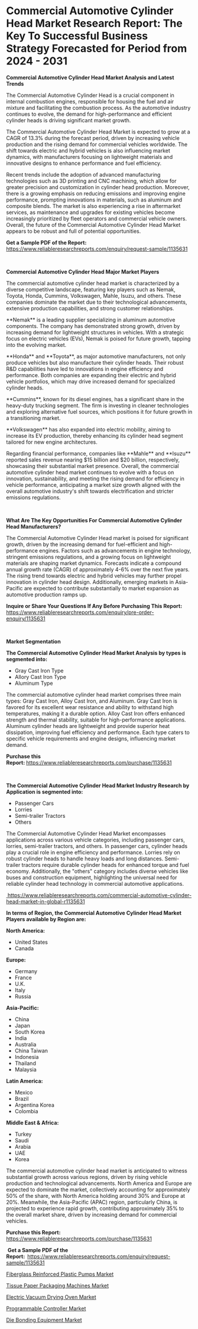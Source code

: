 <p><h1>Commercial Automotive Cylinder Head Market Research Report: The Key To Successful Business Strategy Forecasted for Period from 2024 - 2031</h1></p><p><strong>Commercial Automotive Cylinder Head Market Analysis and Latest Trends</strong></p>
<p><p>The Commercial Automotive Cylinder Head is a crucial component in internal combustion engines, responsible for housing the fuel and air mixture and facilitating the combustion process. As the automotive industry continues to evolve, the demand for high-performance and efficient cylinder heads is driving significant market growth. </p><p>The Commercial Automotive Cylinder Head Market is expected to grow at a CAGR of 13.3% during the forecast period, driven by increasing vehicle production and the rising demand for commercial vehicles worldwide. The shift towards electric and hybrid vehicles is also influencing market dynamics, with manufacturers focusing on lightweight materials and innovative designs to enhance performance and fuel efficiency. </p><p>Recent trends include the adoption of advanced manufacturing technologies such as 3D printing and CNC machining, which allow for greater precision and customization in cylinder head production. Moreover, there is a growing emphasis on reducing emissions and improving engine performance, prompting innovations in materials, such as aluminum and composite blends. The market is also experiencing a rise in aftermarket services, as maintenance and upgrades for existing vehicles become increasingly prioritized by fleet operators and commercial vehicle owners. Overall, the future of the Commercial Automotive Cylinder Head Market appears to be robust and full of potential opportunities.</p></p>
<p><strong>Get a Sample PDF of the Report:&nbsp;</strong> <a href="https://www.reliableresearchreports.com/enquiry/request-sample/1135631?utm_campaign=34&utm_medium=2&utm_source=Github&utm_content=ia&utm_term=13102024&utm_id=commercial-automotive-cylinder-head">https://www.reliableresearchreports.com/enquiry/request-sample/1135631</a></p>
<p>&nbsp;</p>
<p><strong>Commercial Automotive Cylinder Head Major Market Players</strong></p>
<p><p>The commercial automotive cylinder head market is characterized by a diverse competitive landscape, featuring key players such as Nemak, Toyota, Honda, Cummins, Volkswagen, Mahle, Isuzu, and others. These companies dominate the market due to their technological advancements, extensive production capabilities, and strong customer relationships.</p><p>**Nemak** is a leading supplier specializing in aluminum automotive components. The company has demonstrated strong growth, driven by increasing demand for lightweight structures in vehicles. With a strategic focus on electric vehicles (EVs), Nemak is poised for future growth, tapping into the evolving market.</p><p>**Honda** and **Toyota**, as major automotive manufacturers, not only produce vehicles but also manufacture their cylinder heads. Their robust R&D capabilities have led to innovations in engine efficiency and performance. Both companies are expanding their electric and hybrid vehicle portfolios, which may drive increased demand for specialized cylinder heads.</p><p>**Cummins**, known for its diesel engines, has a significant share in the heavy-duty trucking segment. The firm is investing in cleaner technologies and exploring alternative fuel sources, which positions it for future growth in a transitioning market.</p><p>**Volkswagen** has also expanded into electric mobility, aiming to increase its EV production, thereby enhancing its cylinder head segment tailored for new engine architectures. </p><p>Regarding financial performance, companies like **Mahle** and **Isuzu** reported sales revenue nearing $15 billion and $20 billion, respectively, showcasing their substantial market presence. Overall, the commercial automotive cylinder head market continues to evolve with a focus on innovation, sustainability, and meeting the rising demand for efficiency in vehicle performance, anticipating a market size growth aligned with the overall automotive industry's shift towards electrification and stricter emissions regulations.</p></p>
<p>&nbsp;</p>
<p><strong>What Are The Key Opportunities For Commercial Automotive Cylinder Head Manufacturers?</strong></p>
<p><p>The Commercial Automotive Cylinder Head market is poised for significant growth, driven by the increasing demand for fuel-efficient and high-performance engines. Factors such as advancements in engine technology, stringent emissions regulations, and a growing focus on lightweight materials are shaping market dynamics. Forecasts indicate a compound annual growth rate (CAGR) of approximately 4-6% over the next five years. The rising trend towards electric and hybrid vehicles may further propel innovation in cylinder head design. Additionally, emerging markets in Asia-Pacific are expected to contribute substantially to market expansion as automotive production ramps up.</p></p>
<p><strong>Inquire or Share Your Questions If Any Before Purchasing This Report:</strong> <a href="https://www.reliableresearchreports.com/enquiry/pre-order-enquiry/1135631?utm_campaign=34&utm_medium=2&utm_source=Github&utm_content=ia&utm_term=13102024&utm_id=commercial-automotive-cylinder-head">https://www.reliableresearchreports.com/enquiry/pre-order-enquiry/1135631</a></p>
<p>&nbsp;</p>
<p><strong>Market Segmentation</strong></p>
<p><strong>The Commercial Automotive Cylinder Head Market Analysis by types is segmented into:</strong></p>
<p><ul><li>Gray Cast Iron Type</li><li>Allory Cast Iron Type</li><li>Aluminum Type</li></ul></p>
<p><p>The commercial automotive cylinder head market comprises three main types: Gray Cast Iron, Alloy Cast Iron, and Aluminum. Gray Cast Iron is favored for its excellent wear resistance and ability to withstand high temperatures, making it a durable option. Alloy Cast Iron offers enhanced strength and thermal stability, suitable for high-performance applications. Aluminum cylinder heads are lightweight and provide superior heat dissipation, improving fuel efficiency and performance. Each type caters to specific vehicle requirements and engine designs, influencing market demand.</p></p>
<p><strong>Purchase this Report:&nbsp;</strong><a href="https://www.reliableresearchreports.com/purchase/1135631?utm_campaign=34&utm_medium=2&utm_source=Github&utm_content=ia&utm_term=13102024&utm_id=commercial-automotive-cylinder-head">https://www.reliableresearchreports.com/purchase/1135631</a></p>
<p>&nbsp;</p>
<p><strong>The Commercial Automotive Cylinder Head Market Industry Research by Application is segmented into:</strong></p>
<p><ul><li>Passenger Cars</li><li>Lorries</li><li>Semi-trailer Tractors</li><li>Others</li></ul></p>
<p><p>The Commercial Automotive Cylinder Head Market encompasses applications across various vehicle categories, including passenger cars, lorries, semi-trailer tractors, and others. In passenger cars, cylinder heads play a crucial role in engine efficiency and performance. Lorries rely on robust cylinder heads to handle heavy loads and long distances. Semi-trailer tractors require durable cylinder heads for enhanced torque and fuel economy. Additionally, the "others" category includes diverse vehicles like buses and construction equipment, highlighting the universal need for reliable cylinder head technology in commercial automotive applications.</p></p>
<p><a href="https://www.reliableresearchreports.com/commercial-automotive-cylinder-head-market-in-global-r1135631?utm_campaign=34&utm_medium=2&utm_source=Github&utm_content=ia&utm_term=13102024&utm_id=commercial-automotive-cylinder-head">&nbsp;https://www.reliableresearchreports.com/commercial-automotive-cylinder-head-market-in-global-r1135631</a></p>
<p><strong>In terms of Region, the Commercial Automotive Cylinder Head Market Players available by Region are:</strong></p>
<p>
    <p> <strong> North America: </strong>
        <ul>
            <li>United States</li>
            <li>Canada</li>
        </ul>
        </p> 
    <p> <strong> Europe: </strong>
        <ul>
            <li>Germany</li>
            <li>France</li>
            <li>U.K.</li>
            <li>Italy</li>
            <li>Russia</li>
        </ul>
        </p> 
    <p> <strong> Asia-Pacific: </strong>
        <ul>
            <li>China</li>
            <li>Japan</li>
            <li>South Korea</li>
            <li>India</li>
            <li>Australia</li>
            <li>China Taiwan</li>
            <li>Indonesia</li>
            <li>Thailand</li>
            <li>Malaysia</li>
        </ul>
        </p> 
    <p> <strong> Latin America: </strong>
        <ul>
            <li>Mexico</li>
            <li>Brazil</li>
            <li>Argentina Korea</li>
            <li>Colombia</li>
        </ul>
        </p> 
    <p> <strong> Middle East & Africa: </strong>
        <ul>
            <li>Turkey</li>
            <li>Saudi</li>
            <li>Arabia</li>
            <li>UAE</li>
            <li>Korea</li>
        </ul>
    </p>
    </p>
<p><p>The commercial automotive cylinder head market is anticipated to witness substantial growth across various regions, driven by rising vehicle production and technological advancements. North America and Europe are expected to dominate the market, collectively accounting for approximately 50% of the share, with North America holding around 30% and Europe at 20%. Meanwhile, the Asia-Pacific (APAC) region, particularly China, is projected to experience rapid growth, contributing approximately 35% to the overall market share, driven by increasing demand for commercial vehicles.</p></p>
<p><strong>Purchase this Report: </strong><a href="https://www.reliableresearchreports.com/purchase/1135631?utm_campaign=34&utm_medium=2&utm_source=Github&utm_content=ia&utm_term=13102024&utm_id=commercial-automotive-cylinder-head">https://www.reliableresearchreports.com/purchase/1135631</a></p>
<p>&nbsp;<strong>Get a Sample PDF of the Report:&nbsp;&nbsp;</strong><a href="https://www.reliableresearchreports.com/enquiry/request-sample/1135631?utm_campaign=34&utm_medium=2&utm_source=Github&utm_content=ia&utm_term=13102024&utm_id=commercial-automotive-cylinder-head">https://www.reliableresearchreports.com/enquiry/request-sample/1135631</a></p>
<p><strong></strong></p>
<p><p><a href="https://www.linkedin.com/pulse/fiberglass-reinforced-plastic-pumps-market-overview-gltee?utm_campaign=34&utm_medium=2&utm_source=Github&utm_content=ia&utm_term=13102024&utm_id=commercial-automotive-cylinder-head">Fiberglass Reinforced Plastic Pumps Market</a></p><p><a href="https://www.linkedin.com/pulse/global-tissue-paper-packaging-machines-market-trends-bm5re?utm_campaign=34&utm_medium=2&utm_source=Github&utm_content=ia&utm_term=13102024&utm_id=commercial-automotive-cylinder-head">Tissue Paper Packaging Machines Market</a></p><p><a href="https://github.com/naodanhluon8/Market-Research-Report-List-1/blob/main/electric-vacuum-drying-oven-market.md?utm_campaign=34&utm_medium=2&utm_source=Github&utm_content=ia&utm_term=13102024&utm_id=commercial-automotive-cylinder-head">Electric Vacuum Drying Oven Market</a></p><p><a href="https://issuu.com/reportprime-2/docs/programmable-controller-market-size_dc29c4fb4c3594?utm_campaign=34&utm_medium=2&utm_source=Github&utm_content=ia&utm_term=13102024&utm_id=commercial-automotive-cylinder-head">Programmable Controller Market</a></p><p><a href="https://issuu.com/reportprime-2/docs/die-bonding-equipment-market-size-2_78647d23603ec7?utm_campaign=34&utm_medium=2&utm_source=Github&utm_content=ia&utm_term=13102024&utm_id=commercial-automotive-cylinder-head">Die Bonding Equipment Market</a></p></p>